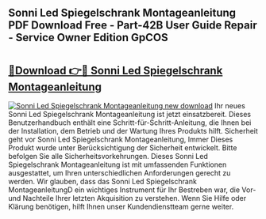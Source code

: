 ## Sonni Led Spiegelschrank Montageanleitung PDF Download Free - Part-42B User Guide Repair - Service Owner Edition GpCOS

# <h2><a href="http://df8rye.blite.top/?on=Sonni+Led+Spiegelschrank+Montageanleitung">🔗Download 👉🔴 Sonni Led Spiegelschrank Montageanleitung</a></h2>

[![Sonni Led Spiegelschrank Montageanleitung new download](https://i.imgur.com/lujVjoI.png)](http://df8rye.blite.top/?on=Sonni+Led+Spiegelschrank+Montageanleitung)
Ihr neues Sonni Led Spiegelschrank Montageanleitung ist jetzt einsatzbereit. Dieses Benutzerhandbuch enthält eine Schritt-für-Schritt-Anleitung, die Ihnen bei der Installation, dem Betrieb und der Wartung Ihres Produkts hilft. Sicherheit geht vor Sonni Led Spiegelschrank Montageanleitung, Immer Dieses Produkt wurde unter Berücksichtigung der Sicherheit entwickelt. Bitte befolgen Sie alle Sicherheitsvorkehrungen. Dieses Sonni Led Spiegelschrank Montageanleitung ist mit umfassenden Funktionen ausgestattet, um Ihren unterschiedlichen Anforderungen gerecht zu werden. Wir glauben, dass das Sonni Led Spiegelschrank MontageanleitungD ein wichtiges Instrument für Ihr Bestreben war, die Vor- und Nachteile Ihrer letzten Akquisition zu verstehen. Wenn Sie Hilfe oder Klärung benötigen, hilft Ihnen unser Kundendienstteam gerne weiter.
